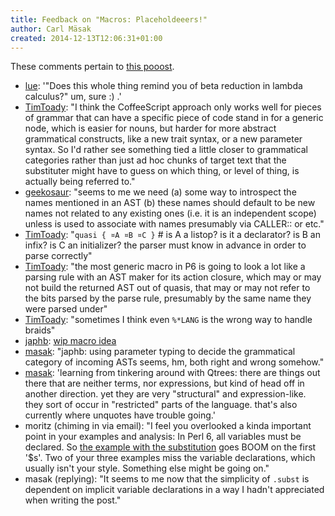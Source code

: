 ```yaml
---
title: Feedback on "Macros: Placeholdeeers!"
author: Carl Mäsak
created: 2014-12-13T12:06:31+01:00
---
```

These comments pertain to [this pooost](http://strangelyconsistent.org/blog/macros-placeholdeeers).

* [lue](http://irclog.perlgeek.de/perl6/2014-12-04#i_9760374): '"Does this whole thing remind you of beta reduction in lambda calculus?" um, sure :) .'
* [TimToady](http://irclog.perlgeek.de/perl6/2014-12-05#i_9765361): "I think the CoffeeScript approach only works well for pieces of grammar that can have a specific piece of code stand in for a generic node, which is easier for nouns, but harder for more abstract grammatical constructs, like a new trait syntax, or a new parameter syntax. So I'd rather see something tied a little closer to grammatical categories rather than just ad hoc chunks of target text that the substituter might have to guess on which thing, or level of thing, is actually being referred to."
* [geekosaur](http://irclog.perlgeek.de/perl6/2014-12-05#i_9765647): "seems to me we need (a) some way to introspect the names mentioned in an AST (b) these names should default to be new names not related to any existing ones (i.e. it is an independent scope) unless <a> is used to associate with names presumably via CALLER:: or etc."
* [TimToady](http://irclog.perlgeek.de/perl6/2014-12-05#i_9765675): "`quasi { ¤A ¤B ¤C }`  # is A a listop? is it a declarator? is B an infix? is C an initializer? the parser must know in advance in order to parse correctly"
* [TimToady](http://irclog.perlgeek.de/perl6/2014-12-05#i_9765767): "the most generic macro in P6 is going to look a lot like a parsing rule with an AST maker for its action closure, which may or may not build the returned AST out of quasis, that may or may not refer to the bits parsed by the parse rule, presumably by the same name they were parsed under"
* [TimToady](http://irclog.perlgeek.de/perl6/2014-12-05#i_9765785): "sometimes I think even `%*LANG` is the wrong way to handle braids"
* [japhb](http://irclog.perlgeek.de/perl6/2014-12-06#i_9766743): [wip macro idea](https://gist.github.com/japhb/92442a22962c5156e102)
* [masak](http://irclog.perlgeek.de/perl6/2014-12-07#i_9770110): "japhb: using parameter typing to decide the grammatical category of incoming ASTs seems, hm, both right and wrong somehow."
* [masak](http://irclog.perlgeek.de/perl6/2014-12-07#i_9771308): 'learning from tinkering around with Qtrees: there are things out there that are neither terms, nor expressions, but kind of head off in another direction. yet they are very "structural" and expression-like. they sort of occur in "restricted" parts of the language. that's also currently where unquotes have trouble going.'
* moritz (chiming in via email): "I feel you overlooked a kinda important point in your examples and analysis: In Perl 6, all variables must be declared. So [the example with the substitution](https://gist.github.com/masak/fbc45fdb1fa7861f8fd4) goes BOOM on the first '$s'. Two of your three examples miss the variable declarations, which usually isn't your style. Something else might be going on."
* masak (replying): "It seems to me now that the simplicity of `.subst` is dependent on implicit variable declarations in a way I hadn't appreciated when writing the post."
